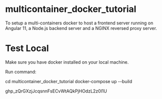 # multicontainer_docker_tutorial

To setup a multi-containers docker to host a frontend server running on Angular 11, a Node.js backend server and a NGINX reversed proxy server.

# Test Local
Make sure you have docker installed on your local machine.

Run command:

cd multicontainer_docker_tutorial
docker-compose up --build



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